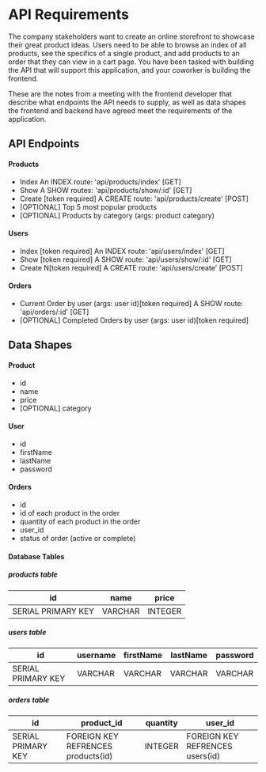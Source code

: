 # API Requirements
The company stakeholders want to create an online storefront to showcase their great product ideas. Users need to be able to browse an index of all products, see the specifics of a single product, and add products to an order that they can view in a cart page. You have been tasked with building the API that will support this application, and your coworker is building the frontend.

These are the notes from a meeting with the frontend developer that describe what endpoints the API needs to supply, as well as data shapes the frontend and backend have agreed meet the requirements of the application. 

## API Endpoints
#### Products
- Index An INDEX route: 'api/products/index' [GET]
- Show A SHOW routes: 'api/products/show/:id' [GET]
- Create [token required] A CREATE route: 'api/products/create' [POST]
- [OPTIONAL] Top 5 most popular products 
- [OPTIONAL] Products by category (args: product category)

#### Users
- Index [token required] An INDEX route: 'api/users/index' [GET]
- Show [token required] A SHOW route: 'api/users/show/:id' [GET]
- Create N[token required] A CREATE route: 'api/users/create' [POST]

#### Orders
- Current Order by user (args: user id)[token required] A SHOW route: 'api/orders/:id' [GET]
- [OPTIONAL] Completed Orders by user (args: user id)[token required]

## Data Shapes
#### Product
-  id
- name
- price
- [OPTIONAL] category

#### User
- id
- firstName
- lastName
- password

#### Orders
- id
- id of each product in the order
- quantity of each product in the order
- user_id
- status of order (active or complete)

#### Database Tables
##### products table
| id | name | price |
| -- | ---- | ----- |
| SERIAL PRIMARY KEY | VARCHAR | INTEGER |

##### users table
| id | username | firstName | lastName | password |
| -- | -------- | --------- | -------- | -------- |
| SERIAL PRIMARY KEY | VARCHAR | VARCHAR | VARCHAR | VARCHAR |

##### orders table
| id | product_id | quantity | user_id |
| -- | ---------- | -------- | ------- |
| SERIAL PRIMARY KEY | FOREIGN KEY REFRENCES products(id) | INTEGER | FOREIGN KEY REFRENCES users(id) |
